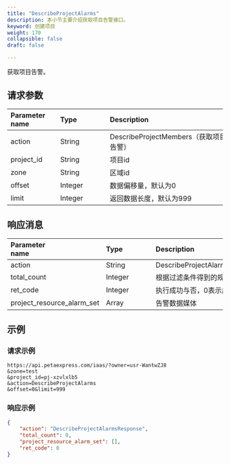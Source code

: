 ```yaml
---
title: "DescribeProjectAlarms"
description: 本小节主要介绍获取项目告警接口。 
keyword: 创建项目
weight: 170
collapsible: false
draft: false

---
```




获取项目告警。

## 请求参数

| <span style="display:inline-block;width:100px">Parameter name</span> | <span style="display:inline-block;width:100">Type</span> | <span style="display:inline-block;width:280px">Description</span> | <span style="display:inline-block;width:100px">Required</span> |
| :----------------------------------------------------------- | :------------------------------------------------------- | :----------------------------------------------------------- | :----------------------------------------------------------- |
| action                                                       | String                                                   | DescribeProjectMembers（获取项目告警）                       | true                                                         |
| project_id                                                   | String                                                   | 项目id                                                       | true                                                         |
| zone                                                         | String                                                   | 区域id                                                       | false                                                        |
| offset                                                       | Integer                                                  | 数据偏移量，默认为0                                          | false                                                        |
| limit                                                        | Integer                                                  | 返回数据长度，默认为999                                      | false                                                        |

## 响应消息

| <span style="display:inline-block;width:100px">Parameter name</span> | <span style="display:inline-block;width:100px">Type</span> | <span style="display:inline-block;width:380px">Description</span> |
| :----------------------------------------------------------- | :--------------------------------------------------------- | :----------------------------------------------------------- |
| action                                                       | String                                                     | DescribeProjectAlarmsResponse                                |
| total_count                                                  | Integer                                                    | 根据过滤条件得到的规则总数                                   |
| ret_code                                                     | Integer                                                    | 执行成功与否，0表示成功，其他值则为错误代码                  |
| project_resource_alarm_set                                   | Array                                                      | 告警数据媒体                                                 |

## 示例 

### 请求示例

```url
https://api.petaexpress.com/iaas/?owner=usr-WantwZJ8
&zone=test
&project_id=pj-xzvlxlb5
&action=DescribeProjectAlarms
&offset=0&limit=999
```

### 响应示例

```json
{
    "action": "DescribeProjectAlarmsResponse",
    "total_count": 0,
    "project_resource_alarm_set": [],
    "ret_code": 0
}
```